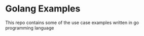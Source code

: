 # Golang Examples
  
 This repo contains some of the use case examples written in go programming language
